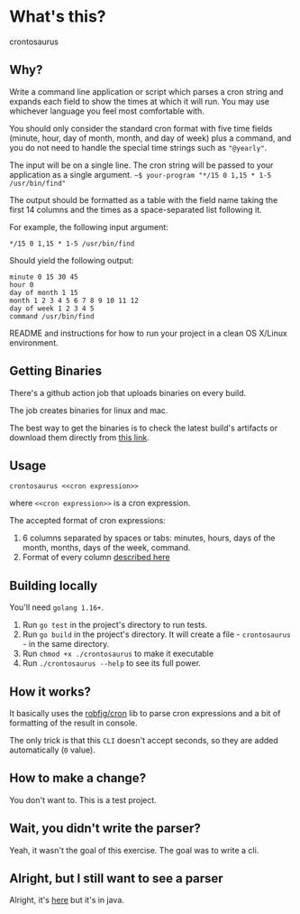 # What's this? 

crontosaurus

## Why?
Write a command line application or script which parses a cron string and expands each field
to show the times at which it will run. You may use whichever language you feel most
comfortable with.

You should only consider the standard cron format with five time fields (minute, hour, day of
month, month, and day of week) plus a command, and you do not need to handle the special
time strings such as `"@yearly"`. 

The input will be on a single line.
The cron string will be passed to your application as a single argument.
`~$ your-program "*/15 0 1,15 * 1-5 /usr/bin/find"`

The output should be formatted as a table with the field name taking the first 14 columns and
the times as a space-separated list following it.

For example, the following input argument:

`*/15 0 1,15 * 1-5 /usr/bin/find`

Should yield the following output:

```
minute 0 15 30 45
hour 0
day of month 1 15
month 1 2 3 4 5 6 7 8 9 10 11 12
day of week 1 2 3 4 5
command /usr/bin/find
```

README and instructions for how to run your project in a clean OS X/Linux
environment.

## Getting Binaries

There's a github action job that uploads binaries on every build.

The job creates binaries for linux and mac.

The best way to get the binaries is to check the latest build's artifacts 
or download them directly from [this link](https://github.com/angry-cellophane/crontosaurus/actions/runs/1222762277).

## Usage

`crontosaurus <<cron expression>>`

where `<<cron expression>>` is a cron expression.

The accepted format of cron expressions: 
1. 6 columns separated by spaces or tabs: minutes, hours, days of the month, months, days of the week, command.
2. Format of every column [described here](https://github.com/robfig/cron/blob/master/README.md)

## Building locally

You'll need `golang 1.16+`.

1. Run `go test` in the project's directory to run tests.
2. Run `go build` in the project's directory. 
It will create a file - `crontosaurus` - in the same directory.
3. Run `chmod +x ./crontosaurus` to make it executable
4. Run `./crontosaurus --help` to see its full power.

## How it works?

It basically uses the [robfig/cron](https://github.com/robfig/cron) lib to parse cron expressions and a bit of formatting of the result in console.

The only trick is that this `CLI` doesn't accept seconds, so they are added automatically (`0` value).

## How to make a change?

You don't want to. This is a test project.

## Wait, you didn't write the parser?

Yeah, it wasn't the goal of this exercise. The goal was to write a cli.

## Alright, but I still want to see a parser
Alright, it's [here](https://github.com/angry-cellophane/cron-cli) but it's in java.
